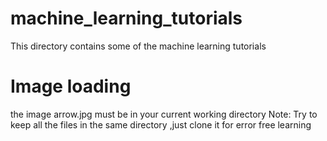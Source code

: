 # machine_learning_tutorials
This directory contains some of the machine learning tutorials
# Image loading 
  the image arrow.jpg must be in your current working directory
Note: Try to keep all the files in the same directory ,just clone it for error free learning
 
